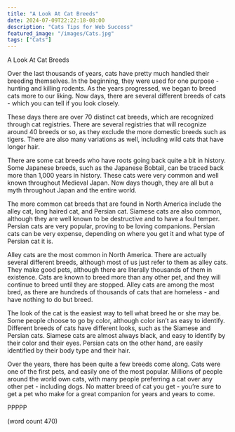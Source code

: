 ```yaml
---
title: "A Look At Cat Breeds"
date: 2024-07-09T22:22:18-08:00
description: "Cats Tips for Web Success"
featured_image: "/images/Cats.jpg"
tags: ["Cats"]
---
```


A Look At Cat Breeds

Over the last thousands of years, cats have pretty much handled their breeding themselves.  In the beginning, they were used for one purpose - hunting and killing rodents.  As the years progressed, we began to breed cats more to our liking.  Now days, there are several different breeds of cats - which you can tell if you look closely.

These days there are over 70 distinct cat breeds, which are recognized through cat registries.  There are several registries that will recognize around 40 breeds or so, as they exclude the more domestic breeds such as tigers.  There are also many variations as well, including wild cats that have longer hair. 

There are some cat breeds who have roots going back quite a bit in history.  Some Japanese breeds, such as the Japanese Bobtail, can be traced back more than 1,000 years in history.  These cats were very common and well known throughout Medieval Japan.  Now days though, they are all but a myth throughout Japan and the entire world.

The more common cat breeds that are found in North America include the alley cat, long haired cat, and Persian cat.  Siamese cats are also common, although they are well known to be destructive and to have a foul temper.  Persian cats are very popular, proving to be loving companions.  Persian cats can be very expense, depending on where you get it and what type of Persian cat it is.

Alley cats are the most common in North America.  There are actually several different breeds, although most of us just refer to them as alley cats.  They make good pets, although there are literally thousands of them in existence.  Cats are known to breed more than any other pet, and they will continue to breed until they are stopped.  Alley cats are among the most bred, as there are hundreds of thousands of cats that are homeless - and have nothing to do but breed.

The look of the cat is the easiest way to tell what breed he or she may be.  Some people choose to go by color, although color isn’t as easy to identify.  Different breeds of cats have different looks, such as the Siamese and Persian cats.  Siamese cats are almost always black, and easy to identify by their color and their eyes.  Persian cats on the other hand, are easily identified by their body type and their hair.

Over the years, there has been quite a few breeds come along.  Cats were one of the first pets, and easily one of the most popular.  Millions of people around the world own cats, with many people preferring a cat over any other pet - including dogs.  No matter breed of cat you get - you’re sure to get a pet who make for a great companion for years and years to come.

PPPPP

(word count 470)
